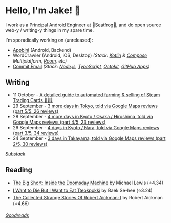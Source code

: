 # Hello, I'm Jake! 👋

I work as a Principal Android Engineer at 🐸[Seatfrog](https://seatfrog.com/)🐸, and do open source web-y / writing-y things in my spare time. 

I'm sporadically working on (unreleased): 
- [Appbini](https://appbini.com) (Android, Backend)
- WordCrawler (Android, iOS, Desktop) *(Stack: [Kotlin](https://kotlinlang.org/docs/multiplatform.html) & [Compose](https://www.jetbrains.com/compose-multiplatform/) Multiplatform, [Room](https://developer.android.com/kotlin/multiplatform/room), etc)*
- [Commit.Email](https://commit.email) *(Stack: [Node.js](https://nodejs.org/en), [TypeScript](https://www.typescriptlang.org/), [Octokit](https://github.com/octokit/octokit.js), [GitHub Apps](https://github.com/marketplace?type=apps))*

## Writing
<!-- feed start -->
- 11 October - [A detailed guide to automated farming &amp; selling of Steam Trading Cards 🧑‍🌾🎴](https://blog.jakelee.co.uk/automating-steam-trading-cards/)
- 29 September - [3 more days in Tokyo, told via Google Maps reviews (part 5/5, 26 reviews)](https://jakelee.co.uk/japan-part-5-tokyo/)
- 28 September - [4 more days in Kyoto / Osaka / Hiroshima, told via Google Maps reviews (part 4/5, 23 reviews)](https://jakelee.co.uk/japan-part-4-kyoto/)
- 26 September - [4 days in Kyoto / Nara, told via Google Maps reviews (part 3/5, 34 reviews)](https://jakelee.co.uk/japan-part-3-kyoto/)
- 24 September - [3 days in Takayama, told via Google Maps reviews (part 2/5, 30 reviews)](https://jakelee.co.uk/japan-part-2-takayama/)
<!-- feed end -->
*[Substack](https://jakeweeklee.substack.com)*

## Reading
<!-- GOODREADS-LIST:START -->
- [The Big Short: Inside the Doomsday Machine](https://www.goodreads.com/review/show/7650890501?utm_medium=api&utm_source=rss) by Michael   Lewis (⭐️4.34)
- [I Want to Die But I Want to Eat Tteokpokki](https://www.goodreads.com/review/show/8027564649?utm_medium=api&utm_source=rss) by Baek Se-hee (⭐️3.24)
- [The Collected Strange Stories Of Robert Aickman: I](https://www.goodreads.com/review/show/7921658128?utm_medium=api&utm_source=rss) by Robert Aickman (⭐️4.66)
<!-- GOODREADS-LIST:END -->
*[Goodreads](https://goodreads.com/jakesteam)*
